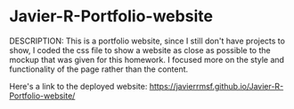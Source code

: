 # Javier-R-Portfolio-website

DESCRIPTION:
This is a portfolio website, 
since I still don't have projects to show, I coded the css file
to show a website as close as possible to the mockup that was given for 
this homework. I focused more on the style and functionality of the page rather than the content.
 
Here's a link to the deployed website:
https://javierrmsf.github.io/Javier-R-Portfolio-website/
